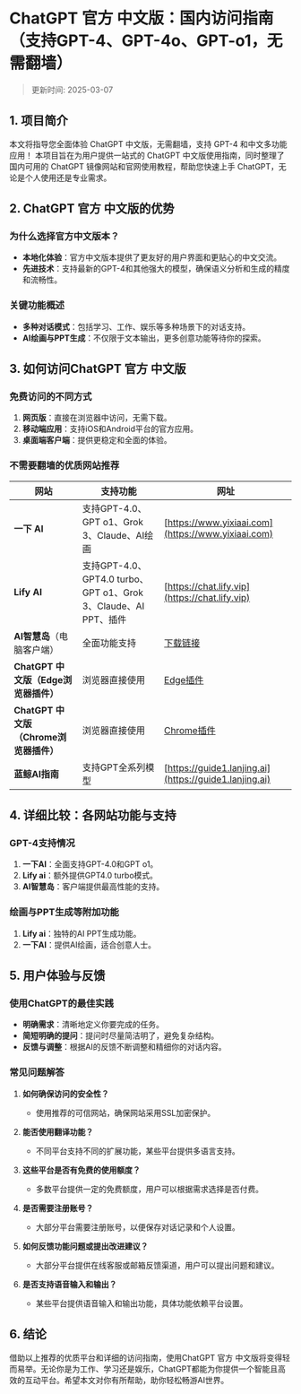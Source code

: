 # **ChatGPT 官方 中文版：国内访问指南（支持GPT-4、GPT-4o、GPT-o1，无需翻墙）**
>更新时间: 2025-03-07

## **1. 项目简介**
本文将指导您全面体验 ChatGPT 中文版，无需翻墙，支持 GPT-4 和中文多功能应用！
本项目旨在为用户提供一站式的 ChatGPT 中文版使用指南，同时整理了国内可用的 ChatGPT 镜像网站和官网使用教程，帮助您快速上手 ChatGPT，无论是个人使用还是专业需求。

## **2. ChatGPT 官方 中文版的优势**

### **为什么选择官方中文版本？**
- **本地化体验**：官方中文版本提供了更友好的用户界面和更贴心的中文交流。
- **先进技术**：支持最新的GPT-4和其他强大的模型，确保语义分析和生成的精度和流畅性。

### **关键功能概述**
- **多种对话模式**：包括学习、工作、娱乐等多种场景下的对话支持。
- **AI绘画与PPT生成**：不仅限于文本输出，更多创意功能等待你的探索。

## **3. 如何访问ChatGPT 官方 中文版**

### **免费访问的不同方式**
1. **网页版**：直接在浏览器中访问，无需下载。
2. **移动端应用**：支持iOS和Android平台的官方应用。
3. **桌面端客户端**：提供更稳定和全面的体验。

### **不需要翻墙的优质网站推荐**

| 网站 | 支持功能 | 网址 | 
|------|----------|------|
| **一下 AI** | 支持GPT-4.0、GPT o1、Grok 3、Claude、AI绘画 | [https://www.yixiaai.com](https://www.yixiaai.com) |
| **Lify AI** | 支持GPT-4.0、GPT4.0 turbo、GPT o1、Grok 3、Claude、AI PPT、插件 | [https://chat.lify.vip](https://chat.lify.vip) |
| **AI智慧岛**（电脑客户端） | 全面功能支持 | [下载链接](https://chatknow.lify.vip/software/AI%E6%99%BA%E6%85%A7%E5%B2%9B_1.0.0_x64_zh-CN.msi) |
| **ChatGPT 中文版（Edge浏览器插件）** | 浏览器直接使用 | [Edge插件](https://microsoftedge.microsoft.com/addons/detail/chatgpt%E4%B8%AD%E6%96%87%E7%89%88%EF%BC%88%E4%B8%AD%E6%96%87%E7%95%8C%E9%9D%A2%E3%80%81%E5%AF%B9%E8%AF%9D%E3%80%81%E5%86%99%E4%BD%9C%E3%80%81%E7%BB%98%E7%94%BB/lmlenkgcieicbnpobkhmpcgmamahahil) |
| **ChatGPT 中文版（Chrome浏览器插件）** | 浏览器直接使用 | [Chrome插件](https://chromewebstore.google.com/detail/chatgpt%E4%B8%AD%E6%96%87%E7%89%88%EF%BC%88ai-%E6%99%BA%E6%85%A7%E5%B2%9B%EF%BC%89/jffjfhngfgcglmjjpakgekefpegmhkll?hl=zh-CN&utm_source=ext_sidebar) |
| **蓝鲸AI指南** | 支持GPT全系列模型 | [https://guide1.lanjing.ai](https://guide1.lanjing.ai) |

## **4. 详细比较：各网站功能与支持**

### **GPT-4支持情况**
1. **一下AI**：全面支持GPT-4.0和GPT o1。
2. **Lify ai**：额外提供GPT4.0 turbo模式。
3. **AI智慧岛**：客户端提供最高性能的支持。

### **绘画与PPT生成等附加功能**
1. **Lify ai**：独特的AI PPT生成功能。
2. **一下AI**：提供AI绘画，适合创意人士。

## **5. 用户体验与反馈**

### **使用ChatGPT的最佳实践**
- **明确需求**：清晰地定义你要完成的任务。
- **简短明确的提问**：提问时尽量简洁明了，避免复杂结构。
- **反馈与调整**：根据AI的反馈不断调整和精细你的对话内容。

### **常见问题解答**

1. **如何确保访问的安全性？**
    - 使用推荐的可信网站，确保网站采用SSL加密保护。

2. **能否使用翻译功能？**
    - 不同平台支持不同的扩展功能，某些平台提供多语言支持。

3. **这些平台是否有免费的使用额度？**
    - 多数平台提供一定的免费额度，用户可以根据需求选择是否付费。

4. **是否需要注册账号？**
    - 大部分平台需要注册账号，以便保存对话记录和个人设置。

5. **如何反馈功能问题或提出改进建议？**
    - 大部分平台提供在线客服或邮箱反馈渠道，用户可以提出问题和建议。

6. **是否支持语音输入和输出？**
    - 某些平台提供语音输入和输出功能，具体功能依赖平台设置。

## **6. 结论**
借助以上推荐的优质平台和详细的访问指南，使用ChatGPT 官方 中文版将变得轻而易举。无论你是为工作、学习还是娱乐，ChatGPT都能为你提供一个智能且高效的互动平台。希望本文对你有所帮助，助你轻松畅游AI世界。
